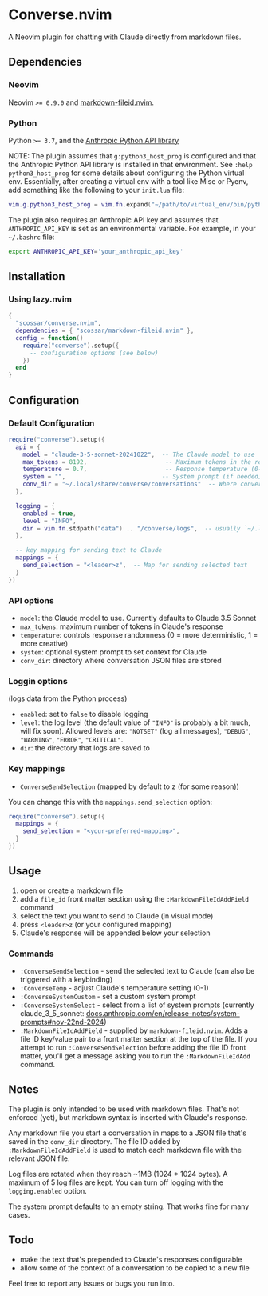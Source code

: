 # Converse.nvim

A Neovim plugin for chatting with Claude directly from markdown files.

## Dependencies

### Neovim

Neovim `>= 0.9.0` and [markdown-fileid.nvim](https://github.com/scossar/markdown-fileid.nvim).

### Python

Python `>= 3.7`, and the [Anthropic Python API library](https://github.com/anthropics/anthropic-sdk-python)

NOTE: The plugin assumes that `g:python3_host_prog` is configured and that the Anthropic Python API library is installed in that environment. See `:help python3_host_prog` for some details about configuring the Python virtual env. Essentially, after creating a virtual env with a tool like Mise or Pyenv, add something like the following to your `init.lua` file:

```lua
vim.g.python3_host_prog = vim.fn.expand("~/path/to/virtual_env/bin/python")
```

The plugin also requires an Anthropic API key and assumes that `ANTHROPIC_API_KEY` is set as an environmental variable. For example, in your `~/.bashrc` file:

```bash
export ANTHROPIC_API_KEY='your_anthropic_api_key'
```

## Installation

### Using lazy.nvim

```lua
{
  "scossar/converse.nvim",
  dependencies = { "scossar/markdown-fileid.nvim" },
  config = function()
    require("converse").setup({
      -- configuration options (see below)
    })
  end
}
```

## Configuration

### Default Configuration

```lua
require("converse").setup({
  api = {
    model = "claude-3-5-sonnet-20241022",  -- The Claude model to use
    max_tokens = 8192,                      -- Maximum tokens in the response
    temperature = 0.7,                      -- Response temperature (0-1)
    system = "",                           -- System prompt (if needed)
    conv_dir = "~/.local/share/converse/conversations"  -- Where conversation histories are stored
  },

  logging = {
    enabled = true,
    level = "INFO",
    dir = vim.fn.stdpath("data") .. "/converse/logs",  -- usually `~/.local/share/nvim/converse/logs` on Linux
  },

  -- key mapping for sending text to Claude
  mappings = {
    send_selection = "<leader>z",  -- Map for sending selected text
  }
})
```

### API options

- `model`: the Claude model to use. Currently defaults to Claude 3.5 Sonnet
- `max_tokens`: maximum number of tokens in Claude's response
- `temperature`: controls response randomness (0 = more deterministic, 1 = more creative)
- `system`: optional system prompt to set context for Claude
- `conv_dir`: directory where conversation JSON files are stored

### Loggin options

(logs data from the Python process)

- `enabled`: set to `false` to disable logging
- `level`: the log level (the default value of `"INFO"` is probably a bit much, will fix soon). Allowed levels are: `"NOTSET"` (log all messages), `"DEBUG"`, `"WARNING"`, `"ERROR"`, `"CRITICAL"`.
- `dir`: the directory that logs are saved to

### Key mappings

- `ConverseSendSelection` (mapped by default to <leader>z (for some reason))

You can change this with the `mappings.send_selection` option:

```lua
require("converse").setup({
  mappings = {
    send_selection = "<your-preferred-mapping>",
  }
})
```

## Usage

1. open or create a markdown file
2. add a `file_id` front matter section using the `:MarkdownFileIdAddField` command
3. select the text you want to send to Claude (in visual mode)
4. press `<leader>z` (or your configured mapping)
5. Claude's response will be appended below your selection

### Commands

- `:ConverseSendSelection` - send the selected text to Claude (can also be triggered with a keybinding)
- `:ConverseTemp` - adjust Claude's temperature setting (0-1)
- `:ConverseSystemCustom` - set a custom system prompt
- `:ConverseSystemSelect` - select from a list of system prompts (currently claude_3_5_sonnet: [docs.anthropic.com/en/release-notes/system-prompts#nov-22nd-2024](https://docs.anthropic.com/en/release-notes/system-prompts#nov-22nd-2024))
- `:MarkdownFileIdAddField` - supplied by `markdown-fileid.nvim`. Adds a file ID key/value pair to a front matter section at the top of the file. If you attempt to run `:ConverseSendSelection` before adding the file ID front matter, you'll get a message asking you to run the `:MarkdownFileIdAdd` command.

## Notes

The plugin is only intended to be used with markdown files. That's not enforced (yet), but markdown syntax is inserted with Claude's response.

Any markdown file you start a conversation in maps to a JSON file that's saved in the `conv_dir` directory. The file ID added by `:MarkdownFileIdAddField` is used to match each markdown file with the relevant JSON file.

Log files are rotated when they reach ~1MB (1024 * 1024 bytes). A maximum of 5 log files are kept. You can turn off logging with the `logging.enabled` option.

The system prompt defaults to an empty string. That works fine for many cases.

## Todo

- make the text that's prepended to Claude's responses configurable
- allow some of the context of a conversation to be copied to a new file

Feel free to report any issues or bugs you run into.

